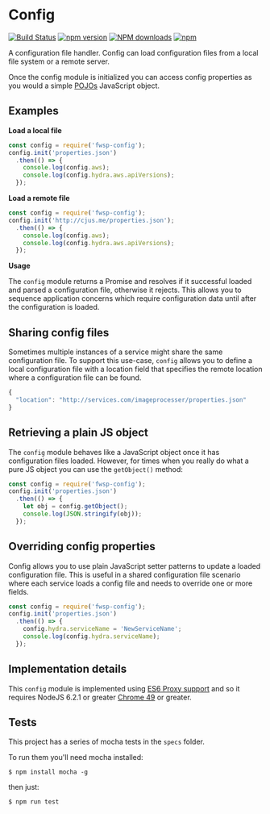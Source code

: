 # Config 

[![Build Status](https://travis-ci.org/flywheelsports/fwsp-config.svg?branch=master)](https://travis-ci.org/flywheelsports/fwsp-config)
[![npm version](https://badge.fury.io/js/fwsp-config.svg)](https://badge.fury.io/js/fwsp-config) <span class="badge-npmdownloads"><a href="https://npmjs.org/package/fwsp-config" title="View this project on NPM"><img src="https://img.shields.io/npm/dm/fwsp-config.svg" alt="NPM downloads" /></a></span> [![npm](https://img.shields.io/npm/l/fwsp-config.svg)]() 

A configuration file handler. Config can load configuration files from a local file system or a remote server.

Once the config module is initialized you can access config properties as you would a simple [POJOs](https://www.quora.com/What-is-a-plainObject-in-JavaScript) JavaScript object.

## Examples

**Load a local file**

```javascript
const config = require('fwsp-config');
config.init('properties.json')
  .then(() => {
    console.log(config.aws);  
    console.log(config.hydra.aws.apiVersions);
  });
```

**Load a remote file**

```javascript
const config = require('fwsp-config');
config.init('http://cjus.me/properties.json');
  .then(() => {
    console.log(config.aws);  
    console.log(config.hydra.aws.apiVersions);
  });
```

**Usage**

The `config` module returns a Promise and resolves if it successful loaded and parsed a configuration file, otherwise it rejects.  This allows you to sequence application concerns which require configuration data until after the configuration is loaded.

## Sharing config files

Sometimes multiple instances of a service might share the same configuration file. To support this use-case, `config` allows you to define a local configuration file with a location field that specifies the remote location where a configuration file can be found.

```javascript
{
  "location": "http://services.com/imageprocesser/properties.json"
}
```

## Retrieving a plain JS object

The `config` module behaves like a JavaScript object once it has configuration files loaded. However, for times when you really do what a pure JS object you can use the `getObject()` method:

```javascript
const config = require('fwsp-config');
config.init('properties.json')
  .then(() => {
    let obj = config.getObject();
    console.log(JSON.stringify(obj));
  });
```

## Overriding config properties

Config allows you to use plain JavaScript setter patterns to update a loaded configuration file. This is useful in a shared configuration file scenario where each service loads a config file and needs to override one or more fields.

```javascript
const config = require('fwsp-config');
config.init('properties.json')
  .then(() => {
    config.hydra.serviceName = 'NewServiceName';
    console.log(config.hydra.serviceName);
  });
```

## Implementation details

This `config` module is implemented using [ES6 Proxy support](https://developer.mozilla.org/en-US/docs/Web/JavaScript/Reference/Global_Objects/Proxy) and so it requires NodeJS 6.2.1 or greater [Chrome 49](https://www.chromestatus.com/feature/4811188005240832) or greater.

## Tests

This project has a series of mocha tests in the `specs` folder.

To run them you'll need mocha installed:

```shell
$ npm install mocha -g
```

 then just:

```shell
$ npm run test
```
